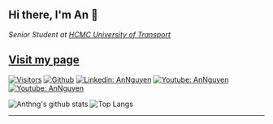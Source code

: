 ## Hi there, I'm An 👋
*Senior Student at [HCMC University of Transport](https://ut.edu.vn/en/)*

## [Visit my page](https://anthng.github.io)

[![Visitors](https://visitor-badge.glitch.me/badge?page_id=anthng.visitor-badge)](https://github.com/anthng) [![Github](https://img.shields.io/badge/-Github-181717?style=flat-square&logo=GitHub&logoColor=white)](https://github.com/anthng/repositories) [![Linkedin: AnNguyen](https://img.shields.io/badge/-anthng-blue?style=flat-square&logo=Linkedin&logoColor=white&link=https://www.linkedin.com/in/anthng/)](https://www.linkedin.com/in/anthng/) [![Youtube: AnNguyen](https://img.shields.io/static/v1?label=anthng&message=youtube&color=critical)](https://www.youtube.com/channel/UCtsWad9VKFdDjVP1o3xfVSQ) [![Youtube: AnNguyen](https://img.shields.io/static/v1?label=anthng&message=personal&color=green)](https://anthng.github.io/)

![Anthng's github stats](https://github-readme-stats.vercel.app/api?username=anthng&show_icons=true&hide_border=true)
![Top Langs](https://github-readme-stats.vercel.app/api/top-langs/?username=anthng&langs_count=5&layout=compact&hide=html,css,jupyter%20notebook)
<!--![Top Langs](https://github-readme-stats.vercel.app/api/top-langs/?username=anthng&hide=PHP,jupyter%20notebook,html,css,javascript)-->

----
